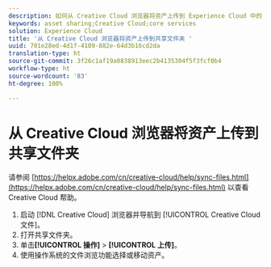 ```yaml
---
description: 如何从 Creative Cloud 浏览器将资产上传到 Experience Cloud 中的共享文件夹。
keywords: asset sharing;Creative Cloud;core services
solution: Experience Cloud
title: '从 Creative Cloud 浏览器将资产上传到共享文件夹 '
uuid: 701e28ed-4d1f-4109-882e-64d3b16cd2da
translation-type: ht
source-git-commit: 3f26c1af19a0838913eec2b4135304f5f3fcf0b4
workflow-type: ht
source-wordcount: '83'
ht-degree: 100%

---
```



# 从 Creative Cloud 浏览器将资产上传到共享文件夹

请参阅 [https://helpx.adobe.com/cn/creative-cloud/help/sync-files.html](https://helpx.adobe.com/cn/creative-cloud/help/sync-files.html) 以查看 Creative Cloud 帮助。

1. 启动 [!DNL Creative Cloud] 浏览器并导航到 [!UICONTROL Creative Cloud 文件]。
1. 打开共享文件夹。
1. 单击&#x200B;**[!UICONTROL 操作]** > **[!UICONTROL 上传]**。
1. 使用操作系统的文件浏览功能选择或移动资产。
